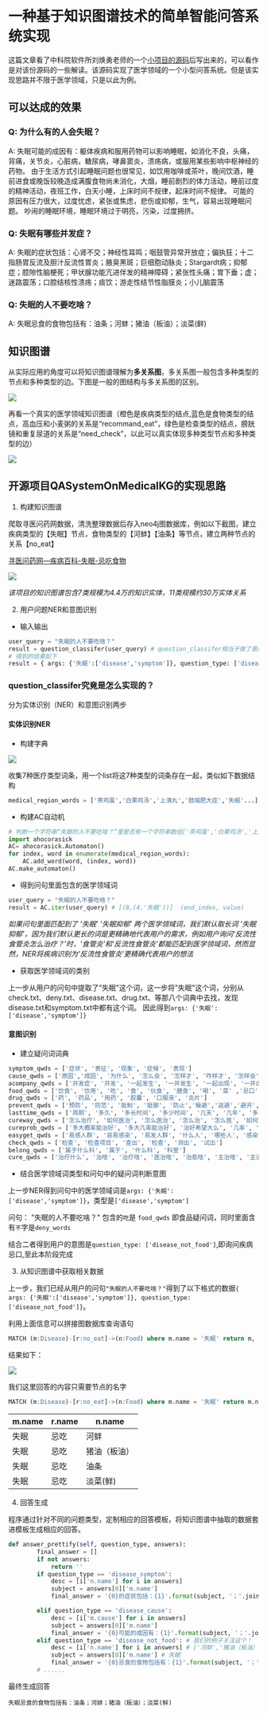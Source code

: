 # 一种基于知识图谱技术的简单智能问答系统实现

这篇文章看了中科院软件所刘焕勇老师的一个[小项目的源码](https://github.com/liuhuanyong/QASystemOnMedicalKG)后写出来的，可以看作是对该份源码的一些解读。该源码实现了医学领域的一个小型问答系统。但是该实现思路并不限于医学领域，只是以此为例。

## 可以达成的效果

### Q: 为什么有的人会失眠？

A: 失眠可能的成因有：躯体疾病和服用药物可以影响睡眠，如消化不良，头痛，背痛，关节炎，心脏病，糖尿病，哮鼻窦炎，溃疡病，或服用某些影响中枢神经的药物。
由于生活方式引起睡眠问题也很常见，如饮用咖啡或茶叶，晚间饮酒，睡前进食或晚饭较晚造成满腹食物尚未消化，大烟，睡前剧烈的体力活动，睡前过度的精神活动，夜班工作，白天小睡，上床时间不规律，起床时间不规律。
可能的原因有压力很大，过度忧虑，紧张或焦虑，悲伤或抑郁，生气，容易出现睡眠问题。
吵闹的睡眠环境，睡眠环境过于明亮，污染，过度拥挤。

### Q: 失眠有哪些并发症？

A: 失眠的症状包括：心肾不交；神经性耳鸣；咽鼓管异常开放症；偏执狂；十二指肠胃反流及胆汁反流性胃炎；腋臭黑斑；巨细胞动脉炎；Stargardt病；抑郁症；腔隙性脑梗死；甲状腺功能亢进伴发的精神障碍；紧张性头痛；胃下垂；虚；迷路震荡；口腔结核性溃疡；痰饮；游走性结节性脂膜炎；小儿脑震荡

### Q: 失眠的人不要吃啥？

A: 失眠忌食的食物包括有：油条；河蚌；猪油（板油）；淡菜(鲜)

## 知识图谱

从实际应用的角度可以将知识图谱理解为**多关系图**，多关系图一般包含多种类型的节点和多种类型的边。下图是一般的图结构与多关系图的区别。

![](https://raw.githubusercontent.com/caistrong/Blog/master/_posts/kg-qa/mutilple-graph.png)

再看一个真实的医学领域知识图谱（橙色是疾病类型的结点,蓝色是食物类型的结点，高血压和小麦粥的关系是“recommand_eat”，绿色是检查类型的结点，膀胱镜和重复尿道的关系是“need_check”，以此可以真实体现多种类型节点和多种类型的边）

![](https://raw.githubusercontent.com/caistrong/Blog/master/_posts/kg-qa/real-medical-kg.png)

## 开源项目QASystemOnMedicalKG的实现思路

1. 构建知识图谱

爬取寻医问药网数据，清洗整理数据后存入neo4j图数据库，例如以下截图，建立疾病类型的【失眠】节点，食物类型的【河蚌】【油条】等节点，建立两种节点的关系【no_eat】

[寻医问药网—疾病百科-失眠-忌吃食物](http://jib.xywy.com/il_sii/food/6866.htm)

![](https://raw.githubusercontent.com/caistrong/Blog/master/_posts/kg-qa/xywy-shimian.png)

*该项目的知识图谱包含7类规模为4.4万的知识实体，11类规模约30万实体关系*

2. 用户问题NER和意图识别

- 输入输出
```python
user_query = "失眠的人不要吃啥？"
result = question_classifer(user_query) # question_classifer相当于做了意图识别和NER
# 得到的结果如下
result = { args: {'失眠':['disease','symptom']}, question_type: ['disease_not_food']} # 问题想问 疾病忌口
```

### question_classifer究竟是怎么实现的？

分为实体识别（NER）和意图识别两步

#### 实体识别NER

- 构建字典

![](https://raw.githubusercontent.com/caistrong/Blog/master/_posts/kg-qa/dict.png)

收集7种医疗类型词条，用一个list将这7种类型的词条存在一起，类似如下数据结构

```python
medical_region_words = ['茶鸡蛋','白果鸡汤','上清丸','肢端肥大症','失眠'...]
```

- 构建AC自动机
```python
# 判断一个字符串“失眠的人不要吃啥？”里是否有一个字符串数组['茶鸡蛋','白果鸡汤','上清丸','肢端肥大症','失眠'...]中的字符，如果采用常规的遍历数组再在字符串中正则匹配的思路，当数组很大时效率将非常差，因此需要使用AC自动机
import ahocorasick
AC= ahocorasick.Automaton()
for index, word in enumerate(medical_region_words):
    AC.add_word(word, (index, word))
AC.make_automaton()
```

- 得到问句里面包含的医学领域词
```python
user_query = "失眠的人不要吃啥？"
result = AC.iter(user_query) # [(8,(4,'失眠'))]  (end_index, value)
```
*如果问句里面匹配到了 '失眠' '失眠抑郁' 两个医学领域词，我们默认取长词 ‘失眠抑郁’，因为我们默认更长的词是更精确地代表用户的需求，例如用户询问‘反流性食管炎怎么治疗？’时，'食管炎'和'反流性食管炎'都能匹配到医学领域词，然而显然，NER将疾病识别为'反流性食管炎'更精确代表用户的想法*

- 获取医学领域词的类别

上一步从用户的问句中提取了"失眠"这个词，这一步将"失眠"这个词，分别从check.txt、deny.txt、disease.txt、drug.txt、等那八个词典中去找，发现disease.txt和symptom.txt中都有这个词。
因此得到`args: {'失眠':['disease','symptom']}`

#### 意图识别

- 建立疑问词词典

```python
symptom_qwds = ['症状', '表征', '现象', '症候', '表现']
cause_qwds = ['原因','成因', '为什么', '怎么会', '怎样才', '咋样才', '怎样会', '如何会', '为啥', '为何', '如何才会', '怎么才会', '会导致', '会造成']
acompany_qwds = ['并发症', '并发', '一起发生', '一并发生', '一起出现', '一并出现', '一同发生', '一同出现', '伴随发生', '伴随', '共现']
food_qwds = ['饮食', '饮用', '吃', '食', '伙食', '膳食', '喝', '菜' ,'忌口', '补品', '保健品', '食谱', '菜谱', '食用', '食物','补品']
drug_qwds = ['药', '药品', '用药', '胶囊', '口服液', '炎片']
prevent_qwds = ['预防', '防范', '抵制', '抵御', '防止','躲避','逃避','避开','免得','逃开','避开','避掉','躲开','躲掉','绕开','怎样才能不', '怎么才能不', '咋样才能不','咋才能不', '如何才能不','怎样才不', '怎么才不', '咋样才不','咋才不', '如何才不','怎样才可以不', '怎么才可以不', '咋样才可以不', '咋才可以不', '如何可以不','怎样才可不', '怎么才可不', '咋样才可不', '咋才可不', '如何可不']
lasttime_qwds = ['周期', '多久', '多长时间', '多少时间', '几天', '几年', '多少天', '多少小时', '几个小时', '多少年']
cureway_qwds = ['怎么治疗', '如何医治', '怎么医治', '怎么治', '怎么医', '如何治', '医治方式', '疗法', '咋治', '怎么办', '咋办', '咋治']
cureprob_qwds = ['多大概率能治好', '多大几率能治好', '治好希望大么', '几率', '几成', '比例', '可能性', '能治', '可治', '可以治', '可以医']
easyget_qwds = ['易感人群', '容易感染', '易发人群', '什么人', '哪些人', '感染', '染上', '得上']
check_qwds = ['检查', '检查项目', '查出', '检查', '测出', '试出']
belong_qwds = ['属于什么科', '属于', '什么科', '科室']
cure_qwds = ['治疗什么', '治啥', '治疗啥', '医治啥', '治愈啥', '主治啥', '主治什么', '有什么用', '有何用', '用处', '用途', '有什么好处', '有什么益处', '有何益处', '用来', '用来做啥', '用来作甚', '需要', '要']
```

- 结合医学领域词类型和问句中的疑问词判断意图

上一步NER得到问句中的医学领域词是`args: {'失眠':['disease','symptom']}`，类型是`['disease','symptom']`

问句： "失眠的人不要吃啥？" 包含的`吃`是 `food_qwds` 即食品疑问词，同时里面含有`不`字是`deny_words`

结合二者得到用户的意图是`question_type: ['disease_not_food']`,即询问疾病忌口,至此本阶段完成

3. 从知识图谱中获取相关数据

上一步，我们已经从用户的问句`"失眠的人不要吃啥？"`得到了以下格式的数据`{ args: {'失眠':['disease','symptom']}, question_type: ['disease_not_food']}`。

利用上面信息可以拼接图数据库查询语句

```SQL
MATCH (m:Disease)-[r:no_eat]->(n:Food) where m.name = '失眠' return m, r, n
```
结果如下：

![](https://raw.githubusercontent.com/caistrong/Blog/master/_posts/kg-qa/noteat_graph_shimian.png)


我们这里回答的内容只需要节点的名字
```SQL
MATCH (m:Disease)-[r:no_eat]->(n:Food) where m.name = '失眠' return m.name, r.name, n.name
```
m.name|r.name|n.name
-|-|-
失眠|忌吃|河蚌
失眠|忌吃|猪油（板油）
失眠|忌吃|油条
失眠|忌吃|淡菜(鲜)

4. 回答生成

程序通过针对不同的问题类型，定制相应的回答模板，将知识图谱中抽取的数据套进模板生成相应的回答。

```python
def answer_prettify(self, question_type, answers):
        final_answer = []
        if not answers:
            return ''
        if question_type == 'disease_symptom':
            desc = [i['n.name'] for i in answers]
            subject = answers[0]['m.name']
            final_answer = '{0}的症状包括：{1}'.format(subject, '；'.join(list(set(desc))[:self.num_limit])) # self.num_limit = 20

        elif question_type == 'disease_cause':
            desc = [i['m.cause'] for i in answers]
            subject = answers[0]['m.name']
            final_answer = '{0}可能的成因有：{1}'.format(subject, '；'.join(list(set(desc))[:self.num_limit]))
        elif question_type == 'disease_not_food': # 我们的例子关注这个！
            desc = [i['n.name'] for i in answers] # ['河蚌','猪油（板油）','油条','淡菜(鲜)']
            subject = answers[0]['m.name'] # 失眠
            final_answer = '{0}忌食的食物包括有：{1}'.format(subject, '；'.join(list(set(desc))[:self.num_limit]))
        # ......
```

最终生成回答
```
失眠忌食的食物包括有：油条；河蚌；猪油（板油）；淡菜(鲜)
```

